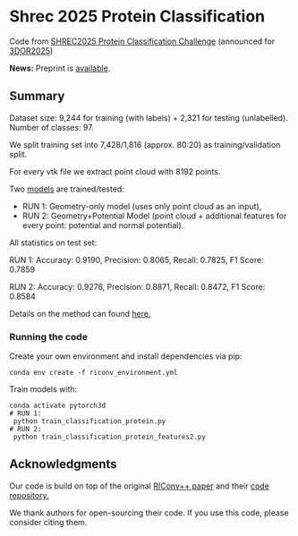 # Shrec 2025 Protein Classification

Code from [SHREC2025 Protein Classification Challenge](https://shrec2025.drugdesign.fr/#envisioned-task) 
(announced for [3DOR2025](https://3dor.cs.ucl.ac.uk/home))

**News:** Preprint is [available](https://papers.ssrn.com/sol3/papers.cfm?abstract_id=5258950).

## Summary

Dataset size: 9,244 for training (with labels) + 2,321 for testing (unlabelled). Number of classes: 97.


We split training set into 7,428/1,816 (approx. 80:20) as training/validation split.


For every vtk file we extract point cloud with 8192 points.

Two [models](https://drive.contact.de/s/X9eiUArRXTTX1pT) are trained/tested:
+ RUN 1: Geometry-only model (uses only point cloud as an input),
+ RUN 2: Geometry+Potential Model (point cloud + additional features for every point: potential and normal potential).

All statistics on test set:

RUN 1:
Accuracy: 0.9190,
Precision: 0.8065,
Recall: 0.7825,
F1 Score: 0.7859


RUN 2:
Accuracy: 0.9276,
Precision: 0.8871,
Recall: 0.8472,
F1 Score: 0.8584


Details on the method can found [here.](https://github.com/ContactSoftwareAI/RINetwork-Shrec2025-Protein-Shape-Classification/blob/main/docu.pdf)


### Running the code
Create your own environment and install dependencies via pip:
```
conda env create -f riconv_environment.yml
```
Train models with:
```
conda activate pytorch3d
# RUN 1:
 python train_classification_protein.py
# RUN 2:
 python train_classification_protein_features2.py
```

## Acknowledgments
Our code is build on top of the original [RIConv++ paper](https://arxiv.org/abs/2202.13094) and their [code repository.](https://github.com/cszyzhang/riconv2)

We thank authors for open-sourcing their code. If you use this code, please consider citing them.






